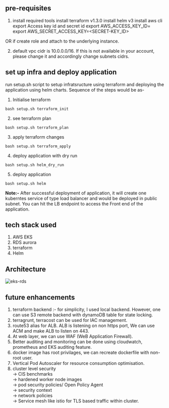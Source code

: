 ## pre-requisites
1. install required tools
install terraform v1.3.0
install helm v3
install aws cli
export Access key id and secret id
export AWS_ACCESS_KEY_ID=<ACCES-KEY>
export AWS_SECRET_ACCESS_KEY=<SECRET-KEY_ID>

OR if create  role and attach to the underlying instance.

2. default vpc cidr is 10.0.0.0/16. If this is not available in your account, please change it and accordingly change subnets cidrs.

## set up infra and deploy application
run setup.sh script to setup infratsructure using terraform and deploying the application using helm charts.
Sequence of the steps would be as-
1. Initialise terraform
```
bash setup.sh terraform_init
```

2. see terraform plan
```
bash setup.sh terraform_plan
```

3. apply terraform changes
```
bash setup.sh terraform_apply
```

4. deploy application with dry run
```
bash setup.sh helm_dry_run
```

5. deploy application
```
bash setup.sh helm
```

**Note:-**
After successful deployment of application, it will create one kuberntes service of type load balancer and would be deployed in public subnet. You can hit the LB endpoint to access the Front end of the application.

## tech stack used
1. AWS EKS
2. RDS aurora
3. terraform
4. Helm



## Architecture
![eks-rds](https://user-images.githubusercontent.com/8499534/193521831-58acb4de-1af1-454b-a12a-4bd6fb8b0a95.jpg)



## future enhancements
1. terraform backend :-
    for simplicity, I used local backend. However, one can use S3 remote backend with dynamoDB table for state locking.
2. terragrunt, terracost can be used for IAC management.
3. route53 alias for ALB. ALB is listening on non https port, We can use ACM and make ALB to listen on 443.
4. At web layer, we can use WAF (WeB Application Firewall).
5. Better auditing and monitoring can be done using cloudwatch, prometheus and EKS auditing feature.
6. docker image has root privilages, we can recreate dockerfile with non-root user.
7. Vertical Pod Autoscaler for resource consumption optimisation.
8. cluster level security   
    -> CIS benchmarks   
    -> hardened worker node images   
    -> pod security policies/ Open Policy Agent   
    -> security context   
    -> network policies    
    -> Service mesh like istio for TLS based traffic within cluster.    
